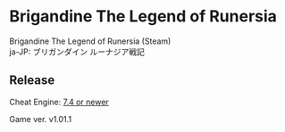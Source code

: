# Brigandine The Legend of Runersia  
Brigandine The Legend of Runersia (Steam)  
ja-JP: ブリガンダイン ルーナジア戦記  
 
## Release  
Cheat Engine: [7.4 or newer](https://github.com/cheat-engine/cheat-engine/releases)  

Game ver. v1.01.1